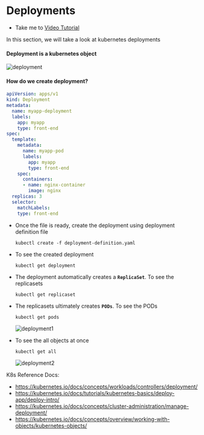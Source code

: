 # Deployments

- Take me to [Video Tutorial](https://kodekloud.com/topic/deployments-3/)

In this section, we will take a look at kubernetes deployments

#### Deployment is a kubernetes object
  
 ![deployment](../../images/deployment.PNG)
  
#### How do we create deployment?

```yaml
apiVersion: apps/v1
kind: Deployment
metadata:
  name: myapp-deployment
  labels:
    app: myapp
    type: front-end
spec:
  template:
    metadata:
      name: myapp-pod
      labels:
        app: myapp
        type: front-end
    spec:
      containers:
      - name: nginx-container
        image: nginx
  replicas: 3
  selector:
    matchLabels:
    type: front-end
```

- Once the file is ready, create the deployment using deployment definition file

  ```
  kubectl create -f deployment-definition.yaml
  ```

- To see the created deployment

  ```
  kubectl get deployment
  ```

- The deployment automatically creates a **`ReplicaSet`**. To see the replicasets

  ```
  kubectl get replicaset
  ```

- The replicasets ultimately creates **`PODs`**. To see the PODs

  ```
  kubectl get pods
  ```

  ![deployment1](../../images/deployment1.PNG)
  
- To see the all objects at once

  ```
  kubectl get all
  ```

  ![deployment2](../../images/deployment2.PNG)
  
K8s Reference Docs:

- <https://kubernetes.io/docs/concepts/workloads/controllers/deployment/>
- <https://kubernetes.io/docs/tutorials/kubernetes-basics/deploy-app/deploy-intro/>
- <https://kubernetes.io/docs/concepts/cluster-administration/manage-deployment/>
- <https://kubernetes.io/docs/concepts/overview/working-with-objects/kubernetes-objects/>
